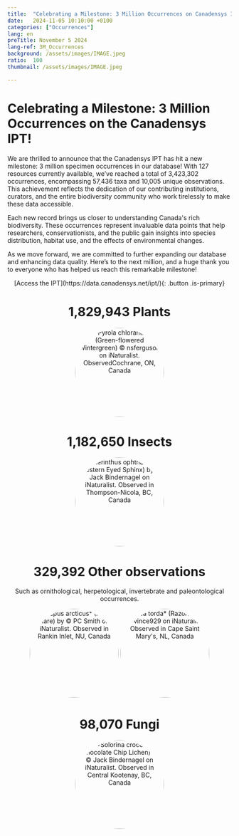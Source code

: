 ```yaml
---
title:  "Celebrating a Milestone: 3 Million Occurrences on Canadensys IPT!"
date:   2024-11-05 10:10:00 +0100
categories: ["Occurrences"]
lang: en
preTitle: November 5 2024
lang-ref: 3M_Occurrences
background: /assets/images/IMAGE.jpeg
ratio:  100
thumbnail: /assets/images/IMAGE.jpeg

---
```



# Celebrating a Milestone: 3 Million Occurrences on the Canadensys IPT!


We are thrilled to announce that the Canadensys IPT has hit a new milestone: 3 million specimen occurrences in our database! With 127 resources currently available, we’ve reached a total of 3,423,302 occurrences, encompassing 57,436 taxa and 10,005 unique observations. This achievement reflects the dedication of our contributing institutions, curators, and the entire biodiversity community who work tirelessly to make these data accessible.

Each new record brings us closer to understanding Canada's rich biodiversity. These occurrences represent invaluable data points that help researchers, conservationists, and the public gain insights into species distribution, habitat use, and the effects of environmental changes.

As we move forward, we are committed to further expanding our database and enhancing data quality. Here’s to the next million, and a huge thank you to everyone who has helped us reach this remarkable milestone!



<p align="center" width="100%">
[Access the IPT](https://data.canadensys.net/ipt/){: .button .is-primary}
</p>



<center>

# 1,829,943 Plants

<!---  
<p align="left" width="100%">
<img alt="*Escobaria vivipara* (Spinystar) by &copy Alexander Fisher on iNaturalist. Observed  in  Newell County, AB, Canada" width="33%" src="https://static.inaturalist.org/photos/438808148/large.jpg" style="width:200px; height:200px; border-radius:50%;">
</p>
---> 

<img alt="*Pyrola chlorantha* (Green-flowered Wintergreen) &copy nsferguson on iNaturalist. ObservedCochrane, ON, Canada" width="33%" src="https://inaturalist-open-data.s3.amazonaws.com/photos/447604443/medium.jpeg" style="width:200px; height:200px; border-radius:50%;">







# 1,182,650 Insects
<!----
<img alt="*Epicauta puncticollis* by &copy Finn McGhee on iNaturalist. Observed  in Thompson-Nicola, BC, Canada" width="33%" src="https://inaturalist-open-data.s3.amazonaws.com/photos/447972286/medium.jpeg" style="width:200px; height:200px; border-radius:50%;">
---->

<img alt="*Smerinthus ophthalmica* (Western Eyed Sphinx) by &copy Jack Bindernagel on iNaturalist. Observed  in Thompson-Nicola, BC, Canada" width="33%" src="https://inaturalist-open-data.s3.amazonaws.com/photos/447953272/medium.jpeg" style="width:200px; height:200px; border-radius:50%;">


# 329,392 Other observations
Such as ornithological, herpetological, invertebrate and paleontological occurrences.

<img alt="*Lepus arcticus* (Arctic Hare) by &copy PC Smith on iNaturalist. Observed  in Rankin Inlet, NU, Canada" width="33%" src="https://inaturalist-open-data.s3.amazonaws.com/photos/447969414/medium.jpeg" style="width:200px; height:200px; border-radius:50%;">


<img alt="*Alca torda* (Razorbill) by &copy vince929 on iNaturalist. Observed  in  Cape Saint Mary's, NL, Canada" width="33%" src="https://inaturalist-open-data.s3.amazonaws.com/photos/447964968/medium.jpg" style="width:200px; height:200px; border-radius:50%;">


# 98,070 Fungi
<img alt="*Solorina crocea* (Chocolate Chip Lichen) by &copy Jack Bindernagel on iNaturalist. Observed  in  Central Kootenay, BC, Canada" width="33%" src="https://inaturalist-open-data.s3.amazonaws.com/photos/447946805/medium.jpeg" style="width:200px; height:200px; border-radius:50%;">


</center>



